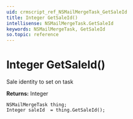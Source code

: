```yaml
---
uid: crmscript_ref_NSMailMergeTask_GetSaleId
title: Integer GetSaleId()
intellisense: NSMailMergeTask.GetSaleId
keywords: NSMailMergeTask, GetSaleId
so.topic: reference
---
```


# Integer GetSaleId()

Sale identity to set on task

**Returns:** Integer

```crmscript
NSMailMergeTask thing;
Integer saleId  = thing.GetSaleId();
```

